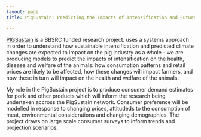 ```yaml
---
layout: page
title: PigSustain: Predicting the Impacts of Intensification and Future Changes on UK Pig Industry Resilience

---
```


[PIGSustain](http://gtr.ukri.org/projects?ref=BB%2FN020790%2F1) is a BBSRC funded research project. uses a systems approach in order to understand how sustainable intensification and predicted climate changes are expected to impact on the pig industry as a whole - we are producing models to predict the impacts of intensification on the health, disease and welfare of the animals: how consumption patterns and retail prices are likely to be affected, how these changes will impact farmers, and how these in turn will impact on the health and welfare of the animals.

My role in the PigSustain project is to produce consumer demand estimates for pork and other products which will inform the research being undertaken accross the PigSustain network.
Consumer preference will be modelled in response to changing prices, attitudeds to the consumption of meat, environmental considerations and changing demographics. The project draws on large scale consumer surveys to inform trends and projection scenarios.
